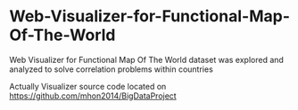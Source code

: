# Web-Visualizer-for-Functional-Map-Of-The-World
Web Visualizer for Functional Map Of The World dataset was explored and analyzed to solve correlation problems within countries

Actually Visualizer source code located on https://github.com/mhon2014/BigDataProject
